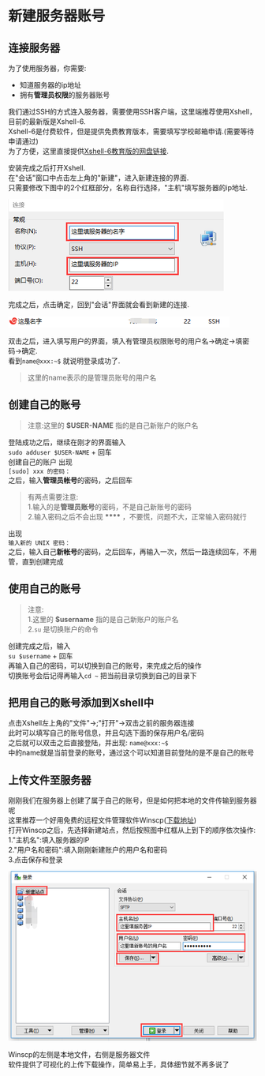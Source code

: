 # 新建服务器账号

## 连接服务器

为了使用服务器，你需要:

* 知道服务器的ip地址  
* 拥有**管理员权限**的服务器账号  

我们通过SSH的方式连入服务器，需要使用SSH客户端，这里端推荐使用Xshell，目前的最新版是Xshell-6.  
Xshell-6是付费软件，但是提供免费教育版本，需要填写学校邮箱申请.(需要等待申请通过)  
为了方便，这里直接提供[Xshell-6教育版的网盘链接](https://pan.baidu.com/s/1nMEnduPI4nASoBDh0PlF_w).

安装完成之后打开Xshell.  
在"会话"窗口中点击左上角的"新建"，进入新建连接的界面.  
只需要修改下图中的2个红框部分，名称自行选择，"主机"填写服务器的ip地址.

![Xshell新建连接](../../img/part1/xshell-create_session.png)

完成之后，点击确定，回到"会话"界面就会看到新建的连接.

![连接列表](../../img/part1/xshell-session_list.png)

双击之后，进入填写用户的界面，填入有管理员权限账号的用户名-&gt;确定-&gt;填密码-&gt;确定.  
看到`name@xxx:~$` 就说明登录成功了.

> 这里的name表示的是管理员账号的用户名

## 创建自己的账号

> 注意:这里的 **$USER-NAME** 指的是自己新账户的账户名

登陆成功之后，继续在刚才的界面输入  
`sudo adduser $USER-NAME` + 回车  
创建自己的账户 出现  
`[sudo] xxx 的密码：`  
之后，输入**管理员帐号**的密码，之后回车

> 有两点需要注意:  
> 1.输入的是**管理员账号**的密码，不是自己新账号的密码  
> 2.输入密码之后不会出现 **\*\*\*\*** ，不要慌，问题不大，正常输入密码就行

出现  
`输入新的 UNIX 密码：`  
之后，输入自己**新帐号**的密码，之后回车，再输入一次，然后一路连续回车，不用管，直到创建完成

## 使用自己的账号

> 注意:  
> 1.这里的 **$username** 指的是自己新账户的账户名  
> 2.`su` 是切换账户的命令

创建完成之后，输入  
`su $username` + 回车  
再输入自己的密码，可以切换到自己的账号，来完成之后的操作  
切换账号会后记得再输入`cd ~` 把当前目录切换到自己的目录下

## 把用自己的账号添加到Xshell中

点击Xshell左上角的"文件"->;"打开"->双击之前的服务器连接  
此时可以填写自己的账号信息，并且勾选下面的保存用户名/密码  
之后就可以双击之后直接登陆，并出现:
`name@xxx:~$`  
中的name就是当前登录的账号，通过这个可以知道目前登陆的是不是自己的账号

## 上传文件至服务器

刚刚我们在服务器上创建了属于自己的账号，但是如何把本地的文件传输到服务器呢  
这里推荐一个好用免费的远程文件管理软件Winscp([下载地址](https://winscp.net/eng/download.php))  
打开Winscp之后，先选择新建站点，然后按照图中红框从上到下的顺序依次操作:  
1."主机名":填入服务器的IP  
2."用户名和密码":填入刚刚新建账户的用户名和密码  
3.点击保存和登录

![winscp新建连接](../../img/part1/winscp.png)

Winscp的左侧是本地文件，右侧是服务器文件  
软件提供了可视化的上传下载操作，简单易上手，具体细节就不再多说了
